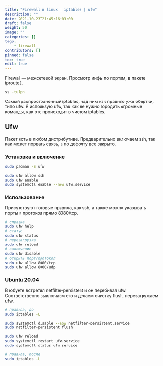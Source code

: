 ```yaml
---
title: "Firewall в linux | iptables | ufw"
description: ""
date: 2021-10-23T21:45:16+03:00
draft: false
weight: 50
image: ""
categories: []
tags:
    - firewall
contributors: []
pinned: false
toc: true
edit: true
---
```


Firewall — межсетевой экран. Просмотр инфы по портам, в пакете iproute2.

```bash
ss -tulpn
```

Самый распространенный iptables, над ним как правило уже обертки, типо ufw. Я использую ufw, так как не нужно городить огромные команды, как это происходит в чистом iptables.

## Ufw

Пакет есть в любом дистрибутиве. Предварительно включаем ssh, так как может порвать связь, а по дефолту все закрыто.

### Установка и включение

```bash
sudo pacman -S ufw

sudo ufw allow ssh
sudo ufw enable
sudo systemctl enable --now ufw.service
```

### Использование

Присутствуют готовые правила, как ssh, а также можно указывать порты и протокол прямо 8080/tcp.

```bash
# справка
sudo ufw help
# статус
sudo ufw status
# перезагрузка
sudo ufw reload
# выключение
sudo ufw disable
# открыть порт/протокол
sudo ufw allow 8000/tcp
sudo ufw allow 8000/udp
```

### Ubuntu 20.04

В юбунте встретил netfilter-persistent и он перебивал ufw. Соответственно выключаем его и делаем очистку flush, перезагружаем ufw.

```bash
# правила, до
sudo iptables -L

sudo systemctl disable --now netfilter-persistent.service
sudo netfilter-persistent flush

sudo ufw reload
sudo systemctl restart ufw.service
sudo systemctl status ufw.service

# правила, после
sudo iptables -L
```
